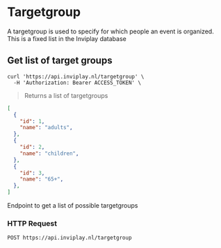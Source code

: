 # Targetgroup

A targetgroup is used to specify for which people an event is organized. This is a fixed list in the Inviplay database

## Get list of target groups

```shell
curl 'https://api.inviplay.nl/targetgroup' \
  -H 'Authorization: Bearer ACCESS_TOKEN' \
```

> Returns a list of targetgroups

```json
[
  {
    "id": 1,
    "name": "adults",
  },
  {
    "id": 2,
    "name": "children",
  },
  {
    "id": 3,
    "name": "65+",
  },
]
```

Endpoint to get a list of possible targetgroups

### HTTP Request

`POST https://api.inviplay.nl/targetgroup`
